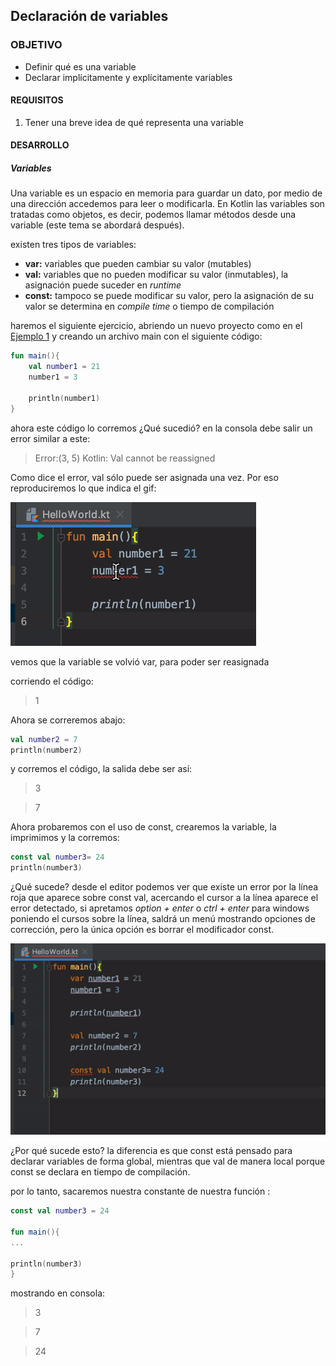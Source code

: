 ## Declaración de variables

### OBJETIVO

- Definir qué es una variable 
- Declarar implícitamente y explícitamente variables 

#### REQUISITOS

1. Tener una breve idea de qué representa una variable

#### DESARROLLO

##### Variables

Una variable es un espacio en memoria para guardar un dato, por medio de una dirección accedemos para leer o modificarla. En Kotlin las 
variables son tratadas como objetos, es decir, podemos llamar métodos desde una variable (este tema se abordará después).

existen tres tipos de variables:

* **var:** variables que pueden cambiar su valor (mutables)
* **val:** variables que no pueden modificar su valor (inmutables), la asignación puede suceder en *runtime*
* **const:** tampoco se puede modificar su valor, pero la asignación de su valor se determina en *compile time* o tiempo de compilación

haremos el siguiente ejercicio, abriendo un nuevo proyecto como en el [Ejemplo 1](Ejemplo-01) y creando un archivo main con el siguiente código:

```kotlin
fun main(){
    val number1 = 21
    number1 = 3

    println(number1)
}
```

ahora este código lo corremos ¿Qué sucedió? en la consola debe salir un error similar a este: 

>Error:(3, 5) Kotlin: Val cannot be reassigned

Como dice el error, val sólo puede ser asignada una vez. Por eso reproduciremos lo que indica el gif: 

<img src="imgs/correct.gif"/>

vemos que la variable se volvió var, para poder ser reasignada


corriendo el código: 

> 1


Ahora se correremos abajo: 

```kotlin
val number2 = 7
println(number2)
```

y corremos el código, la salida debe ser así: 

>3

>7


Ahora probaremos con el uso de const, crearemos la variable, la imprimimos y la corremos:

```kotlin
const val number3= 24
println(number3)
```

¿Qué sucede? desde el editor podemos ver que existe un error por la línea roja que aparece sobre const val, acercando el cursor a la línea 
aparece el error detectado, si apretamos *option + enter* o *ctrl + enter* para windows poniendo el cursos sobre la línea, saldrá un menú
mostrando opciones de corrección, pero la única opción es borrar el modificador const.

<img src="imgs/constvalcorrection.gif"/>

¿Por qué sucede esto? la diferencia es que const está pensado para declarar variables de forma global, mientras que val de manera local porque const se declara en tiempo de compilación.

por lo tanto, sacaremos nuestra constante de nuestra función :

```kotlin
const val number3 = 24

fun main(){
...

println(number3)
}
```

mostrando en consola: 

>3

>7

>24
